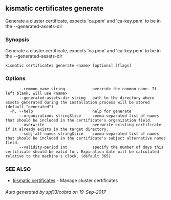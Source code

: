 ## kismatic certificates generate

Generate a cluster certificate, expects 'ca.pem' and 'ca-key.pem' to be in the --generated-assets-dir

### Synopsis


Generate a cluster certificate, expects 'ca.pem' and 'ca-key.pem' to be in the --generated-assets-dir

```
kismatic certificates generate <name> [options] [flags]
```

### Options

```
      --common-name string            override the common name. If left blank, will use <name>
      --generated-assets-dir string   path to the directory where assets generated during the installation process will be stored (default "generated")
  -h, --help                          help for generate
      --organizations stringSlice     comma-separated list of names that should be included in the certificate's organization field.
      --overwrite                     overwrite existing certificate if it already exists in the target directory.
      --subj-alt-names stringSlice    comma-separated list of names that should be included in the certificate's subject alternative names field.
      --validity-period int           specify the number of days this certificate should be valid for. Expiration date will be calculated relative to the machine's clock. (default 365)
```

### SEE ALSO
* [kismatic certificates](kismatic_certificates.md)	 - Manage cluster certificates

###### Auto generated by spf13/cobra on 19-Sep-2017
